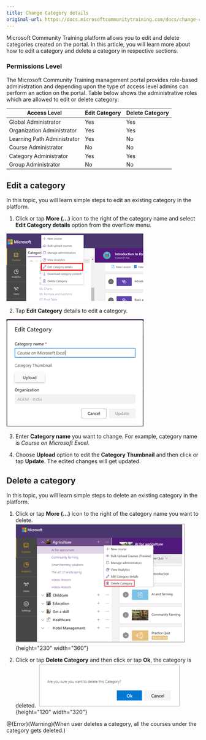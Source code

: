 ```yaml
---
title: Change Category details
original-url: https://docs.microsoftcommunitytraining.com/docs/change-category-details
---
```

Microsoft Community Training platform allows you to edit and delete categories created on the portal.
In this article, you will learn more about how to edit a category and delete a category in respective sections.

### Permissions Level
The Microsoft Community Training management portal provides role-based administration and depending upon the type of access level admins can perform an action on the portal. Table below shows the administrative roles which are allowed to edit or delete category:

| Access Level  | Edit Category | Delete Category |
| --- | --- | --- |
| Global Administrator | Yes | Yes |
| Organization Administrator | Yes | Yes |
| Learning Path Administrator | Yes | No |
| Course Administrator | No | No |
| Category Administrator | Yes | Yes |
| Group Administrator | No | No |

## Edit a category
In this topic, you will learn simple steps to edit an existing category in the platform.

1. Click or tap **More (...)** icon to the right of the category name and select **Edit Category details** option from the overflow menu.

![image.png](../../../media/image%28386%29.png)

2.	Tap **Edit Category** details to edit a category.

![image.png](../../../media/image%28387%29.png)

3.	Enter **Category name** you want to change. For example, category name is *Course on Microsoft Excel*.

4.	Choose **Upload** option to edit the **Category Thumbnail**  and then click or tap **Update**. The edited changes will get updated.

## Delete a category
In this topic, you will learn simple steps to delete an existing category in the platform.
1. Click or tap **More (...)** icon to the right of the category name you want to delete.
![Delete Category drop-down](../../../media/Delete%20Category%20drop-down.png){height="230" width="360"}

2.	Click or tap **Delete Category** and then click or tap **Ok**, the category is deleted.
![Delete Category pop up\(1\)](../../../media/Delete%20Category%20pop%20up%281%29.png){height="120" width="320"}

@(Error)(Warning)(When user deletes a category, all the courses under the category gets deleted.)
